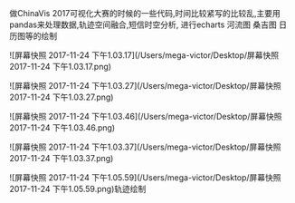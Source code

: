 做ChinaVis 2017可视化大赛的时候的一些代码,时间比较紧写的比较乱,主要用pandas来处理数据,轨迹空间融合,短信时空分析,
进行echarts 河流图 桑吉图 日历图等的绘制

![屏幕快照 2017-11-24 下午1.03.17](/Users/mega-victor/Desktop/屏幕快照 2017-11-24 下午1.03.17.png)



![屏幕快照 2017-11-24 下午1.03.27](/Users/mega-victor/Desktop/屏幕快照 2017-11-24 下午1.03.27.png)



![屏幕快照 2017-11-24 下午1.03.46](/Users/mega-victor/Desktop/屏幕快照 2017-11-24 下午1.03.46.png)

![屏幕快照 2017-11-24 下午1.03.37](/Users/mega-victor/Desktop/屏幕快照 2017-11-24 下午1.03.37.png)



![屏幕快照 2017-11-24 下午1.05.59](/Users/mega-victor/Desktop/屏幕快照 2017-11-24 下午1.05.59.png)轨迹绘制